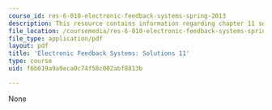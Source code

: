 ```yaml
---
course_id: res-6-010-electronic-feedback-systems-spring-2013
description: This resource contains information regarding chapter 11 solutions.
file_location: /coursemedia/res-6-010-electronic-feedback-systems-spring-2013/f6b019a9a9eca0c74f58c002abf8813b_MITRES_6-010S13_sol11.pdf
file_type: application/pdf
layout: pdf
title: 'Electronic Feedback Systems: Solutions 11'
type: course
uid: f6b019a9a9eca0c74f58c002abf8813b

---
```

None